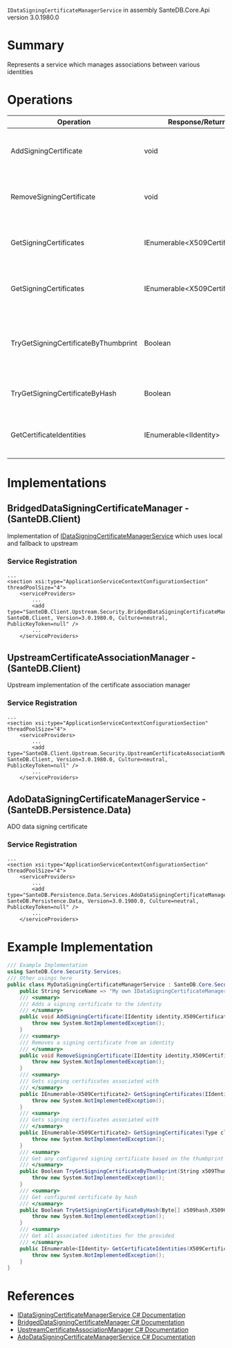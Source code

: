 `IDataSigningCertificateManagerService` in assembly SanteDB.Core.Api version 3.0.1980.0

# Summary
Represents a service which manages associations between various identities

# Operations

|Operation|Response/Return|Input/Parameter|Description|
|-|-|-|-|
|AddSigningCertificate|void|*IIdentity* **identity**<br/>*X509Certificate2* **x509Certificate**<br/>*IPrincipal* **principal**|Adds a signing certificate to the identity|
|RemoveSigningCertificate|void|*IIdentity* **identity**<br/>*X509Certificate2* **x509Certificate**<br/>*IPrincipal* **principal**|Removes a signing certificate from an identity|
|GetSigningCertificates|IEnumerable&lt;X509Certificate2>|*IIdentity* **identity**|Gets signing certificates associated with|
|GetSigningCertificates|IEnumerable&lt;X509Certificate2>|*Type* **classOfIdentity**<br/>*NameValueCollection* **filter**|Gets signing certificates associated with|
|TryGetSigningCertificateByThumbprint|Boolean|*String* **x509Thumbprint**<br/>*X509Certificate2&* **certificate**|Get any configured signing certificate based on the thumbprint|
|TryGetSigningCertificateByHash|Boolean|*Byte[]* **x509hash**<br/>*X509Certificate2&* **certificate**|Get configured certificate by hash|
|GetCertificateIdentities|IEnumerable&lt;IIdentity>|*X509Certificate2* **certificate**|Get all associated identities for the provided|

# Implementations


## BridgedDataSigningCertificateManager - (SanteDB.Client)
Implementation of [IDataSigningCertificateManagerService](http://santesuite.org/assets/doc/net/html/T_SanteDB_Core_Security_Services_IDataSigningCertificateManagerService.htm) which uses local and fallback to upstream

### Service Registration
```markup
...
<section xsi:type="ApplicationServiceContextConfigurationSection" threadPoolSize="4">
	<serviceProviders>
		...
		<add type="SanteDB.Client.Upstream.Security.BridgedDataSigningCertificateManager, SanteDB.Client, Version=3.0.1980.0, Culture=neutral, PublicKeyToken=null" />
		...
	</serviceProviders>
```

## UpstreamCertificateAssociationManager - (SanteDB.Client)
Upstream implementation of the certificate association manager

### Service Registration
```markup
...
<section xsi:type="ApplicationServiceContextConfigurationSection" threadPoolSize="4">
	<serviceProviders>
		...
		<add type="SanteDB.Client.Upstream.Security.UpstreamCertificateAssociationManager, SanteDB.Client, Version=3.0.1980.0, Culture=neutral, PublicKeyToken=null" />
		...
	</serviceProviders>
```

## AdoDataSigningCertificateManagerService - (SanteDB.Persistence.Data)
ADO data signing certificate

### Service Registration
```markup
...
<section xsi:type="ApplicationServiceContextConfigurationSection" threadPoolSize="4">
	<serviceProviders>
		...
		<add type="SanteDB.Persistence.Data.Services.AdoDataSigningCertificateManagerService, SanteDB.Persistence.Data, Version=3.0.1980.0, Culture=neutral, PublicKeyToken=null" />
		...
	</serviceProviders>
```
# Example Implementation
```csharp
/// Example Implementation
using SanteDB.Core.Security.Services;
/// Other usings here
public class MyDataSigningCertificateManagerService : SanteDB.Core.Security.Services.IDataSigningCertificateManagerService { 
	public String ServiceName => "My own IDataSigningCertificateManagerService service";
	/// <summary>
	/// Adds a signing certificate to the identity
	/// </summary>
	public void AddSigningCertificate(IIdentity identity,X509Certificate2 x509Certificate,IPrincipal principal){
		throw new System.NotImplementedException();
	}
	/// <summary>
	/// Removes a signing certificate from an identity
	/// </summary>
	public void RemoveSigningCertificate(IIdentity identity,X509Certificate2 x509Certificate,IPrincipal principal){
		throw new System.NotImplementedException();
	}
	/// <summary>
	/// Gets signing certificates associated with
	/// </summary>
	public IEnumerable<X509Certificate2> GetSigningCertificates(IIdentity identity){
		throw new System.NotImplementedException();
	}
	/// <summary>
	/// Gets signing certificates associated with
	/// </summary>
	public IEnumerable<X509Certificate2> GetSigningCertificates(Type classOfIdentity,NameValueCollection filter){
		throw new System.NotImplementedException();
	}
	/// <summary>
	/// Get any configured signing certificate based on the thumbprint
	/// </summary>
	public Boolean TryGetSigningCertificateByThumbprint(String x509Thumbprint,X509Certificate2& certificate){
		throw new System.NotImplementedException();
	}
	/// <summary>
	/// Get configured certificate by hash
	/// </summary>
	public Boolean TryGetSigningCertificateByHash(Byte[] x509hash,X509Certificate2& certificate){
		throw new System.NotImplementedException();
	}
	/// <summary>
	/// Get all associated identities for the provided
	/// </summary>
	public IEnumerable<IIdentity> GetCertificateIdentities(X509Certificate2 certificate){
		throw new System.NotImplementedException();
	}
}
```

# References

* [IDataSigningCertificateManagerService C# Documentation](http://santesuite.org/assets/doc/net/html/T_SanteDB_Core_Security_Services_IDataSigningCertificateManagerService.htm)
* [BridgedDataSigningCertificateManager C# Documentation](http://santesuite.org/assets/doc/net/html/T_SanteDB_Client_Upstream_Security_BridgedDataSigningCertificateManager.htm)
* [UpstreamCertificateAssociationManager C# Documentation](http://santesuite.org/assets/doc/net/html/T_SanteDB_Client_Upstream_Security_UpstreamCertificateAssociationManager.htm)
* [AdoDataSigningCertificateManagerService C# Documentation](http://santesuite.org/assets/doc/net/html/T_SanteDB_Persistence_Data_Services_AdoDataSigningCertificateManagerService.htm)
